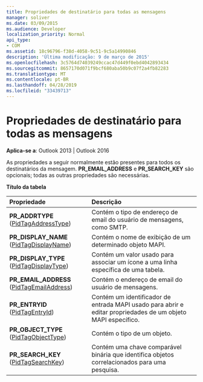 ```yaml
---
title: Propriedades de destinatário para todas as mensagens
manager: soliver
ms.date: 03/09/2015
ms.audience: Developer
localization_priority: Normal
api_type:
- COM
ms.assetid: 18c96796-f38d-4058-9c51-9c5a14990846
description: 'Última modificação: 9 de março de 2015'
ms.openlocfilehash: 3c5764d74039249ccac47d449f0ebd4042893434
ms.sourcegitcommit: 8657170d071f9bcf680aba50b9c07f2a4fb82283
ms.translationtype: MT
ms.contentlocale: pt-BR
ms.lasthandoff: 04/28/2019
ms.locfileid: "33439713"
---
```

# <a name="recipient-properties-for-all-messages"></a>Propriedades de destinatário para todas as mensagens

  
  
**Aplica-se a**: Outlook 2013 | Outlook 2016 
  
As propriedades a seguir normalmente estão presentes para todos os destinatários da mensagem. **PR_EMAIL_ADDRESS** e **PR_SEARCH_KEY** são opcionais; todas as outras propriedades são necessárias. 
  
**Título da tabela**

|**Propriedade**|**Descrição**|
|:-----|:-----|
|**PR_ADDRTYPE** ([PidTagAddressType](pidtagaddresstype-canonical-property.md))  <br/> |Contém o tipo de endereço de email do usuário de mensagens, como SMTP.  <br/> |
|**PR_DISPLAY_NAME** ([PidTagDisplayName](pidtagdisplayname-canonical-property.md))  <br/> |Contém o nome de exibição de um determinado objeto MAPI.  <br/> |
|**PR_DISPLAY_TYPE** ([PidTagDisplayType](pidtagdisplaytype-canonical-property.md))  <br/> |Contém um valor usado para associar um ícone a uma linha específica de uma tabela.  <br/> |
|**PR_EMAIL_ADDRESS** ([PidTagEmailAddress](pidtagemailaddress-canonical-property.md))  <br/> |Contém o endereço de email do usuário de mensagens.  <br/> |
|**PR_ENTRYID** ([PidTagEntryId](pidtagentryid-canonical-property.md))  <br/> |Contém um identificador de entrada MAPI usado para abrir e editar propriedades de um objeto MAPI específico.  <br/> |
|**PR_OBJECT_TYPE** ([PidTagObjectType](pidtagobjecttype-canonical-property.md))  <br/> |Contém o tipo de um objeto.  <br/> |
|**PR_SEARCH_KEY** ([PidTagSearchKey](pidtagsearchkey-canonical-property.md))  <br/> |Contém uma chave comparável binária que identifica objetos correlacionados para uma pesquisa.  <br/> |
   

